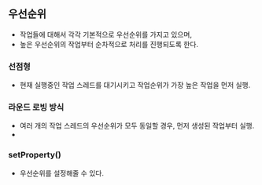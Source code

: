 ## 우선순위 
- 작업들에 대해서 각각 기본적으로 우선순위를 가지고 있으며, 
- 높은 우선순위의 작업부터 순차적으로 처리를 진행되도록 한다. 

### 선점형
- 현재 실행중인 작업 스레드를 대기시키고 작업순위가 가장 높은 작업을 먼저 실행. 

### 라운드 로빙 방식
- 여러 개의 작업 스레드의 우선순위가 모두 동일할 경우, 먼저 생성된 작업부터 실행. 
- 

### setProperty() 
- 우선순위를 설정해줄 수 있다. 

